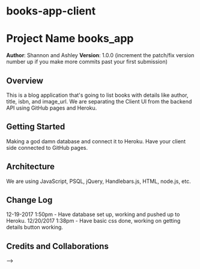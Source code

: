 # books-app-client

# Project Name books_app

**Author**: Shannon and Ashley
**Version**: 1.0.0 (increment the patch/fix version number up if you make more commits past your first submission)

## Overview
<!-- Provide a high level overview of what this application is and why you are building it, beyond the fact that it's an assignment for a Code Fellows 301 class. (i.e. What's your problem domain?) -->

This is a blog application that's going to list books with details like author, title, isbn, and image_url. We are separating the Client UI from the backend API using GitHub pages and Heroku.

## Getting Started
<!-- What are the steps that a user must take in order to build this app on their own machine and get it running? -->

Making a god damn database and connect it to Heroku. Have your client side connected to GitHub pages.

## Architecture
<!-- Provide a detailed description of the application design. What technologies (languages, libraries, etc) you're using, and any other relevant design information. -->

We are using JavaScript, PSQL, jQuery, Handlebars.js, HTML, node.js, etc.

## Change Log
<!-- Use this are to document the iterative changes made to your application as each feature is successfully implemented. Use time stamps. --->

12-19-2017 1:50pm - Have database set up, working and pushed up to Heroku.
12/20/2017 1:38pm - Have basic css done, working on getting details button working.

## Credits and Collaborations
<!-- Give credit (and a link) to other people or resources that helped you build this application. -->
-->
